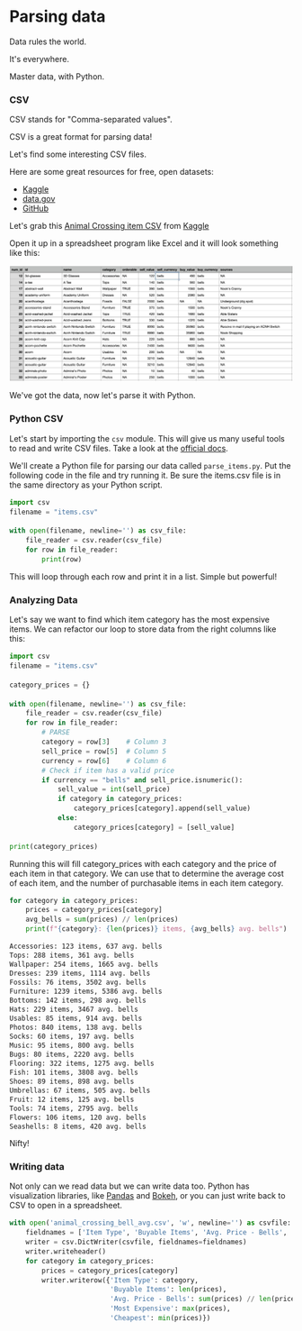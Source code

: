 # Parsing data

Data rules the world.

It's everywhere.

Master data, with Python.

### CSV

CSV stands for "Comma-separated values".

CSV is a great format for parsing data!

Let's find some interesting CSV files.

Here are some great resources for free, open datasets:

* [Kaggle](https://www.kaggle.com/datasets)
* [data.gov](https://catalog.data.gov/dataset)
* [GitHub](https://github.com/datasets)

Let's grab this [Animal Crossing item CSV](items.csv) from [Kaggle](https://www.kaggle.com/jessemostipak/animal-crossing)

Open it up in a spreadsheet program like Excel and it will look something like this:

![Animal Crossing Items](img/animal_crossing_spreadsheet.jpg)

We've got the data, now let's parse it with Python.

### Python CSV

Let's start by importing the `csv` module. This will give us many useful tools to read and write CSV files. Take a look at the [official docs](https://docs.python.org/3/library/csv.html).

We'll create a Python file for parsing our data called `parse_items.py`. Put the following code in the file and try running it. Be sure the items.csv file is in the same directory as your Python script.

```python
import csv
filename = "items.csv"

with open(filename, newline='') as csv_file:
    file_reader = csv.reader(csv_file)
    for row in file_reader:
        print(row)
```

This will loop through each row and print it in a list. Simple but powerful!

### Analyzing Data

Let's say we want to find which item category has the most expensive items. We can refactor our loop to store data from the right columns like this:

```python
import csv
filename = "items.csv"

category_prices = {}

with open(filename, newline='') as csv_file:
    file_reader = csv.reader(csv_file)
    for row in file_reader:
        # PARSE
        category = row[3]    # Column 3
        sell_price = row[5]  # Column 5
        currency = row[6]    # Column 6
        # Check if item has a valid price
        if currency == "bells" and sell_price.isnumeric():
            sell_value = int(sell_price)
            if category in category_prices:
                category_prices[category].append(sell_value)
            else:
                category_prices[category] = [sell_value]

print(category_prices)
```

Running this will fill category_prices with each category and the price of each item in that category. We can use that to determine the average cost of each item, and the number of purchasable items in each item category.

```python
for category in category_prices:
    prices = category_prices[category]
    avg_bells = sum(prices) // len(prices)
    print(f"{category}: {len(prices)} items, {avg_bells} avg. bells")
```

```
Accessories: 123 items, 637 avg. bells
Tops: 288 items, 361 avg. bells
Wallpaper: 254 items, 1665 avg. bells
Dresses: 239 items, 1114 avg. bells
Fossils: 76 items, 3502 avg. bells
Furniture: 1239 items, 5386 avg. bells
Bottoms: 142 items, 298 avg. bells
Hats: 229 items, 3467 avg. bells
Usables: 85 items, 914 avg. bells
Photos: 840 items, 138 avg. bells
Socks: 60 items, 197 avg. bells
Music: 95 items, 800 avg. bells
Bugs: 80 items, 2220 avg. bells
Flooring: 322 items, 1275 avg. bells
Fish: 101 items, 3808 avg. bells
Shoes: 89 items, 898 avg. bells
Umbrellas: 67 items, 505 avg. bells
Fruit: 12 items, 125 avg. bells
Tools: 74 items, 2795 avg. bells
Flowers: 106 items, 120 avg. bells
Seashells: 8 items, 420 avg. bells
```

Nifty!

### Writing data

Not only can we read data but we can write data too. Python has visualization libraries, like [Pandas](https://pandas.pydata.org/) and [Bokeh](https://docs.bokeh.org/en/latest/index.html), or you can just write back to CSV to open in a spreadsheet.

```python
with open('animal_crossing_bell_avg.csv', 'w', newline='') as csvfile:
    fieldnames = ['Item Type', 'Buyable Items', 'Avg. Price - Bells', 'Most Expensive', 'Cheapest']
    writer = csv.DictWriter(csvfile, fieldnames=fieldnames)
    writer.writeheader()
    for category in category_prices:
        prices = category_prices[category]
        writer.writerow({'Item Type': category,
                         'Buyable Items': len(prices),
                         'Avg. Price - Bells': sum(prices) // len(prices),
                         'Most Expensive': max(prices),
                         'Cheapest': min(prices)})
```

